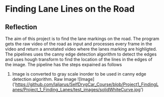 # Finding Lane Lines on the Road

## Reflection

The aim of this project is to find the lane markings on the road. The program gets the raw video of the road as input and processes every frame in the video and return a annotated video where the lanes marking are highligted. The pipelines uses the canny edge detection algorithm to detect the edges and uses hough transform to find the location of the lines in the edges of the image. The pipeline has the steps expained as follows

1. Image is converted to gray scale inorder to be used in canny edge detection algorithm.
Raw Image
![Image] ('https://github.com/laljarus/SelfDrvgCar_Course/blob/Project1_FindingLanes/Project_1_Finding_Lanes/test_images/solidWhiteCurve.jpg')



